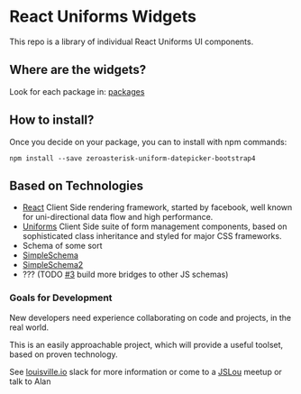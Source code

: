 # React Uniforms Widgets

This repo is a library of individual React Uniforms UI components.

## Where are the widgets?

Look for each package in: [packages](./packages)

## How to install?

Once you decide on your package, you can to install with npm commands:

```
npm install --save zeroasterisk-uniform-datepicker-bootstrap4
```

## Based on Technologies

* [React](https://facebook.github.io/react/)
  Client Side rendering framework, started by facebook, well known for
  uni-directional data flow and high performance.
* [Uniforms](https://github.com/vazco/uniforms/)
  Client Side suite of form management components, based on sophisticated class
  inheritance and styled for major CSS frameworks.
* Schema of some sort
 * [SimpleSchema](https://github.com/aldeed/meteor-simple-schema)
 * [SimpleSchema2](https://github.com/aldeed/meteor-simple-schema/tree/v2)
 * ??? (TODO [#3](https://github.com/zeroasterisk/react-uniforms-widgets-base/issues/3)
   build more bridges to other JS schemas)

### Goals for Development

New developers need experience collaborating on code and projects,
in the real world.

This is an easily approachable project, which will provide a useful toolset,
based on proven technology.

See [louisville.io](http://louisville.io) slack for more information
or come to a [JSLou](http://jslou.org) meetup
or talk to Alan
